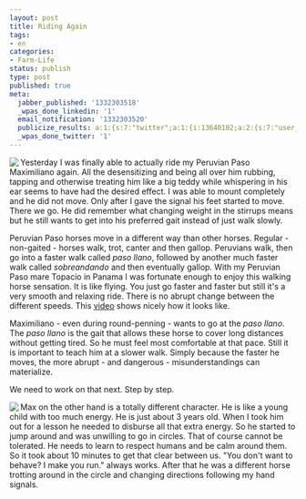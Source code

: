 ```yaml
---
layout: post
title: Riding Again
tags:
- en
categories:
- Farm-Life
status: publish
type: post
published: true
meta:
  jabber_published: '1332303518'
  _wpas_done_linkedin: '1'
  email_notification: '1332303520'
  publicize_results: a:1:{s:7:"twitter";a:1:{i:13640102;a:2:{s:7:"user_id";s:10:"snscaimito";s:7:"post_id";s:18:"182320300791312384";}}}
  _wpas_done_twitter: '1'
---
```

<img src="http://stephanschwab.files.wordpress.com/2012/03/maximiliano.jpg" align="left"> Yesterday I was finally able to actually ride my Peruvian Paso Maximiliano again. All the desensitizing and being all over him rubbing, tapping and otherwise treating him like a big teddy while whispering in his ear seems to have had the desired effect. I was able to mount completely and he did not move. Only after I gave the signal his feet started to move. There we go. He did remember what changing weight in the stirrups means but he still wants to get into his preferred gait instead of just walk slowly.

Peruvian Paso horses move in a different way than other horses. Regular - non-gaited - horses walk, trot, canter and then gallop. Peruvians walk, then go into a faster walk called <em>paso llano</em>, followed by another much faster walk called <em>sobreandando</em> and then eventually gallop. With my Peruvian Paso mare Topacio in Panama I was fortunate enough to enjoy this walking horse sensation. It is like flying. You just go faster and faster but still it's a very smooth and relaxing ride. There is no abrupt change between the different speeds. This <a href="http://www.youtube.com/watch?v=c08FxWkdzWE">video</a> shows nicely how it looks like.

Maximiliano - even during round-penning - wants to go at the <em>paso llano</em>. The <em>paso llano</em> is the gait that allows these horse to cover long distances without getting tired. So he must feel most comfortable at that pace. Still it is important to teach him at a slower walk. Simply because the faster he moves, the more abrupt - and dangerous - misunderstandings can materialize.

We need to work on that next. Step by step.
<br />

<img src="http://stephanschwab.files.wordpress.com/2012/03/max.jpg" align="left"> Max on the other hand is a totally different character. He is like a young child with too much energy. He is just about 3 years old. When I took him out for a lesson he needed to disburse all that extra energy. So he started to jump around and was unwilling to go in circles. That of course cannot be tolerated. He needs to learn to respect humans and be calm around them. So it took about 10 minutes to get that clear between us. "You don't want to behave? I make you run." always works. After that he was a different horse trotting around in the circle and changing directions following my hand signals.
<br />
